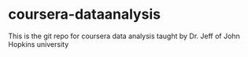 coursera-dataanalysis
=====================

This is the git repo for coursera data analysis taught by Dr. Jeff of John Hopkins university